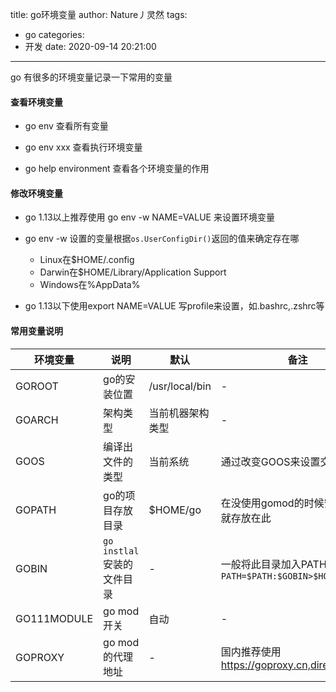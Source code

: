 title: go环境变量
author: Nature丿灵然
tags:
  - go
categories:
  - 开发
date: 2020-09-14 20:21:00
---
go 有很多的环境变量记录一下常用的变量

<!--more-->

#### 查看环境变量

- go env 查看所有变量

- go env xxx 查看执行环境变量

- go help environment 查看各个环境变量的作用

#### 修改环境变量

- go 1.13以上推荐使用 go env -w NAME=VALUE 来设置环境变量

- go env -w 设置的变量根据`os.UserConfigDir()`返回的值来确定存在哪
  - Linux在$HOME/.config
  - Darwin在$HOME/Library/Application Support
  - Windows在%AppData%

- go 1.13以下使用export NAME=VALUE 写profile来设置，如.bashrc,.zshrc等

#### 常用变量说明

|环境变量|说明|默认|备注|
|-----------|--------------------------|---------------|-------------------------------------------------------|
|GOROOT     |go的安装位置                |/usr/local/bin |-                                                      |
|GOARCH     |架构类型                    |当前机器架构类型 |-                                                       |
|GOOS       |编译出文件的类型             |当前系统        |通过改变GOOS来设置交叉编译                                 |
|GOPATH     |go的项目存放目录             |$HOME/go      |在没使用gomod的时候安装的代码就存放在此                       |
|GOBIN      |`go instlal`安装的文件目录   |-             |一般将此目录加入PATH,`export PATH=$PATH:$GOBIN>$HOME/.zshrc`|
|GO111MODULE|go mod 开关                |自动           |-                                                        |
|GOPROXY    |go mod的代理地址            |-             |国内推荐使用<https://goproxy.cn,direct>                    |
